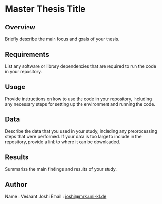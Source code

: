# Master Thesis Title

## Overview

Briefly describe the main focus and goals of your thesis.

## Requirements

List any software or library dependencies that are required to run the code in your repository.

## Usage

Provide instructions on how to use the code in your repository, including any necessary steps for setting up the environment and running the code.

## Data

Describe the data that you used in your study, including any preprocessing steps that were performed. If your data is too large to include in the repository, provide a link to where it can be downloaded.

## Results

Summarize the main findings and results of your study.

## Author

Name  : Vedaant Joshi
Email : joshi@rhrk.uni-kl.de
